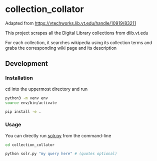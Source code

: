 # collection_collator

Adapted from https://vtechworks.lib.vt.edu/handle/10919/83211

This project scrapes all the Digital Library collections from dlib.vt.edu

For each collection, it searches wikipedia using its collection terms and grabs the corresponding wiki page and its description

## Development
### Installation
cd into the uppermost directory and run
```bash
python3 -m venv env
source env/bin/activate

pip install -e .
```

### Usage
You can directly run [solr.py](collection_collator/solr.py) from the command-line
```bash
cd collection_collator

python solr.py "my query here" # (quotes optional)
```